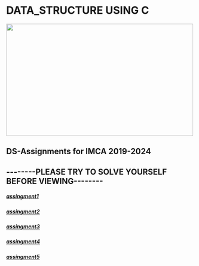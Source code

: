 <html> 
<h1>DATA_STRUCTURE USING C</h1>
<body>  
<img src="http://www.digitalexpert.co/images/courses/data-structure.png"height="300"width="500"align="middle">  
<h2>DS-Assignments for IMCA 2019-2024</h2>
<h2>--------PLEASE TRY TO SOLVE YOURSELF BEFORE VIEWING--------</h2>
<h5><a href="https://github.com/chandrakant100/Data_structure_using_C/tree/master/assingment1">assingment1</a></h5>
  <h5><a href="https://github.com/chandrakant100/Data_structure_using_C/tree/master/assingment2">assingment2</a></h5>
  <h5><a href="https://github.com/chandrakant100/Data_structure_using_C/tree/master/assingment3">assingment3</a></h5>
  <h5><a href="https://github.com/chandrakant100/Data_structure_using_C/tree/master/assingment4">assingment4</a></h5>
  <h5><a href="https://github.com/chandrakant100/Data_structure_using_C/tree/master/assingment5">assingment5</a></h5>
</body>  
</html>
